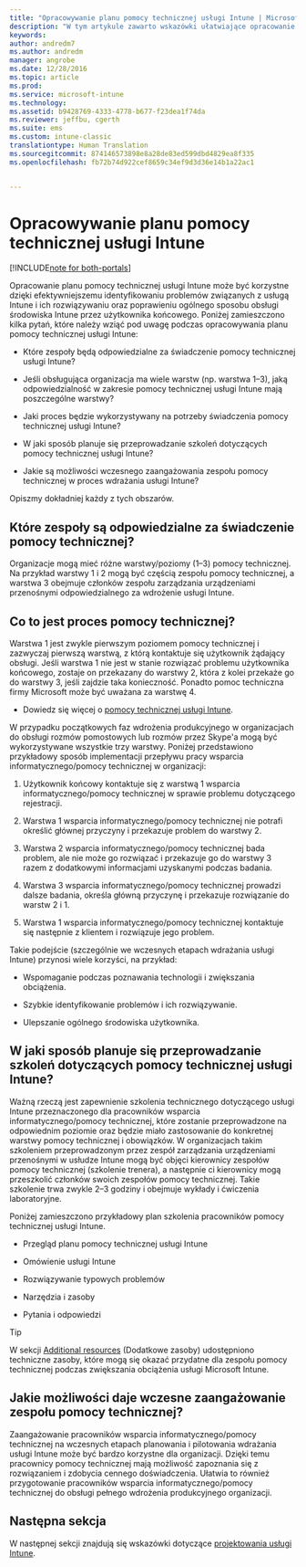 ```yaml
---
title: "Opracowywanie planu pomocy technicznej usługi Intune | Microsoft Docs"
description: "W tym artykule zawarto wskazówki ułatwiające opracowanie planu pomocy technicznej usługi Intune dotyczącego projektowania i wdrażania usługi Microsoft Intune opartego tylko na chmurze."
keywords: 
author: andredm7
ms.author: andredm
manager: angrobe
ms.date: 12/28/2016
ms.topic: article
ms.prod: 
ms.service: microsoft-intune
ms.technology: 
ms.assetid: b9428769-4333-4778-b677-f23dea1f74da
ms.reviewer: jeffbu, cgerth
ms.suite: ems
ms.custom: intune-classic
translationtype: Human Translation
ms.sourcegitcommit: 874146573898e8a28de83ed599dbd4829ea8f335
ms.openlocfilehash: fb72b74d922cef8659c34ef9d3d36e14b1a22ac1


---
```


# <a name="develop-an-intune-support-plan"></a>Opracowywanie planu pomocy technicznej usługi Intune

[!INCLUDE[note for both-portals](../includes/note-for-both-portals.md)]

Opracowanie planu pomocy technicznej usługi Intune może być korzystne dzięki efektywniejszemu identyfikowaniu problemów związanych z usługą Intune i ich rozwiązywaniu oraz poprawieniu ogólnego sposobu obsługi środowiska Intune przez użytkownika końcowego. Poniżej zamieszczono kilka pytań, które należy wziąć pod uwagę podczas opracowywania planu pomocy technicznej usługi Intune:

-   Które zespoły będą odpowiedzialne za świadczenie pomocy technicznej usługi Intune?

-   Jeśli obsługująca organizacja ma wiele warstw (np. warstwa 1–3), jaką odpowiedzialność w zakresie pomocy technicznej usługi Intune mają poszczególne warstwy?

-   Jaki proces będzie wykorzystywany na potrzeby świadczenia pomocy technicznej usługi Intune?

-   W jaki sposób planuje się przeprowadzanie szkoleń dotyczących pomocy technicznej usługi Intune?

-   Jakie są możliwości wczesnego zaangażowania zespołu pomocy technicznej w proces wdrażania usługi Intune?

Opiszmy dokładniej każdy z tych obszarów.

## <a name="which-teams-are-responsible-for-providing-support"></a>Które zespoły są odpowiedzialne za świadczenie pomocy technicznej?

Organizacje mogą mieć różne warstwy/poziomy (1–3) pomocy technicznej. Na przykład warstwy 1 i 2 mogą być częścią zespołu pomocy technicznej, a warstwa 3 obejmuje członków zespołu zarządzania urządzeniami przenośnymi odpowiedzialnego za wdrożenie usługi Intune.

## <a name="what-is-the-support-process"></a>Co to jest proces pomocy technicznej?

Warstwa 1 jest zwykle pierwszym poziomem pomocy technicznej i zazwyczaj pierwszą warstwą, z którą kontaktuje się użytkownik żądający obsługi. Jeśli warstwa 1 nie jest w stanie rozwiązać problemu użytkownika końcowego, zostaje on przekazany do warstwy 2, która z kolei przekaże go do warstwy 3, jeśli zajdzie taka konieczność. Ponadto pomoc techniczna firmy Microsoft może być uważana za warstwę 4.

-   Dowiedz się więcej o [pomocy technicznej usługi Intune](https://docs.microsoft.com/intune/troubleshoot/how-to-get-support-for-microsoft-intune).

W przypadku początkowych faz wdrożenia produkcyjnego w organizacjach do obsługi rozmów pomostowych lub rozmów przez Skype'a mogą być wykorzystywane wszystkie trzy warstwy. Poniżej przedstawiono przykładowy sposób implementacji przepływu pracy wsparcia informatycznego/pomocy technicznej w organizacji:

1.  Użytkownik końcowy kontaktuje się z warstwą 1 wsparcia informatycznego/pomocy technicznej w sprawie problemu dotyczącego rejestracji.

2.  Warstwa 1 wsparcia informatycznego/pomocy technicznej nie potrafi określić głównej przyczyny i przekazuje problem do warstwy 2.

3.  Warstwa 2 wsparcia informatycznego/pomocy technicznej bada problem, ale nie może go rozwiązać i przekazuje go do warstwy 3 razem z dodatkowymi informacjami uzyskanymi podczas badania.

4.  Warstwa 3 wsparcia informatycznego/pomocy technicznej prowadzi dalsze badania, określa główną przyczynę i przekazuje rozwiązanie do warstw 2 i 1.

5.  Warstwa 1 wsparcia informatycznego/pomocy technicznej kontaktuje się następnie z klientem i rozwiązuje jego problem.

Takie podejście (szczególnie we wczesnych etapach wdrażania usługi Intune) przynosi wiele korzyści, na przykład:

-   Wspomaganie podczas poznawania technologii i zwiększania obciążenia.

-   Szybkie identyfikowanie problemów i ich rozwiązywanie.

-   Ulepszanie ogólnego środowiska użytkownika.

## <a name="how-you-plan-to-provide-intune-support-training"></a>W jaki sposób planuje się przeprowadzanie szkoleń dotyczących pomocy technicznej usługi Intune?

Ważną rzeczą jest zapewnienie szkolenia technicznego dotyczącego usługi Intune przeznaczonego dla pracowników wsparcia informatycznego/pomocy technicznej, które zostanie przeprowadzone na odpowiednim poziomie oraz będzie miało zastosowanie do konkretnej warstwy pomocy technicznej i obowiązków. W organizacjach takim szkoleniem przeprowadzonym przez zespół zarządzania urządzeniami przenośnymi w usłudze Intune mogą być objęci kierownicy zespołów pomocy technicznej (szkolenie trenera), a następnie ci kierownicy mogą przeszkolić członków swoich zespołów pomocy technicznej. Takie szkolenie trwa zwykle 2–3 godziny i obejmuje wykłady i ćwiczenia laboratoryjne.

Poniżej zamieszczono przykładowy plan szkolenia pracowników pomocy technicznej usługi Intune.

-   Przegląd planu pomocy technicznej usługi Intune

-   Omówienie usługi Intune

-   Rozwiązywanie typowych problemów

-   Narzędzia i zasoby

-   Pytania i odpowiedzi

>[!TIP]
> W sekcji [Additional resources](additional-resources.md) (Dodatkowe zasoby) udostępniono techniczne zasoby, które mogą się okazać przydatne dla zespołu pomocy technicznej podczas zwiększania obciążenia usługi Microsoft Intune.

## <a name="what-opportunities-are-there-to-involve-the-support-team-earlier"></a>Jakie możliwości daje wczesne zaangażowanie zespołu pomocy technicznej?

Zaangażowanie pracowników wsparcia informatycznego/pomocy technicznej na wczesnych etapach planowania i pilotowania wdrażania usługi Intune może być bardzo korzystne dla organizacji. Dzięki temu pracownicy pomocy technicznej mają możliwość zapoznania się z rozwiązaniem i zdobycia cennego doświadczenia. Ułatwia to również przygotowanie pracowników wsparcia informatycznego/pomocy technicznej do obsługi pełnego wdrożenia produkcyjnego organizacji.

## <a name="next-section"></a>Następna sekcja

W następnej sekcji znajdują się wskazówki dotyczące [projektowania usługi Intune](section-7-create-an-intune-design.md).



<!--HONumber=Jan17_HO4-->


